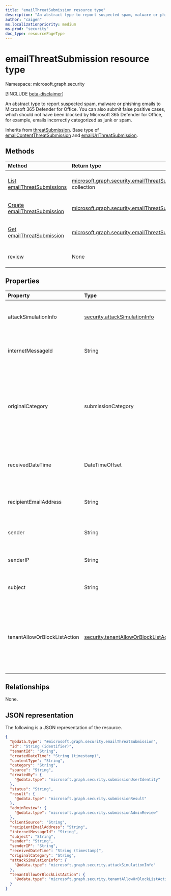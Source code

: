 ```yaml
---
title: "emailThreatSubmission resource type"
description: "An abstract type to report suspected spam, malware or phishing emails to Microsoft 365 Defender for Office."
author: "caigen"
ms.localizationpriority: medium
ms.prod: "security"
doc_type: resourcePageType
---
```


# emailThreatSubmission resource type

Namespace: microsoft.graph.security

[!INCLUDE [beta-disclaimer](../../includes/beta-disclaimer.md)]

An abstract type to report suspected spam, malware or phishing emails to Microsoft 365 Defender for Office. You can also submit false positive cases, which should not have been blocked by Microsoft 365 Defender for Office, for example, emails incorrectly categorized as junk or spam.

Inherits from [threatSubmission](../resources/security-threatsubmission.md). Base type of [emailContentThreatSubmission](../resources/security-emailcontentthreatsubmission.md) and [emailUrlThreatSubmission](../resources/security-emailurlthreatsubmission.md).

## Methods
|Method|Return type|Description|
|:---|:---|:---|
|[List emailThreatSubmissions](../api/security-emailthreatsubmission-list.md)|[microsoft.graph.security.emailThreatSubmission](../resources/security-emailthreatsubmission.md) collection|Get a list of the [emailThreatSubmission](../resources/security-emailthreatsubmission.md) objects and their properties.|
|[Create emailThreatSubmission](../api/security-emailthreatsubmission-post-emailthreats.md)|[microsoft.graph.security.emailThreatSubmission](../resources/security-emailthreatsubmission.md)|Create a new [emailThreatSubmission](../resources/security-emailthreatsubmission.md) object.|
|[Get emailThreatSubmission](../api/security-emailthreatsubmission-get.md)|[microsoft.graph.security.emailThreatSubmission](../resources/security-emailthreatsubmission.md)|Read the properties and relationships of an [emailThreatSubmission](../resources/security-emailthreatsubmission.md) object.|
|[review](../api/security-emailthreatsubmission-review.md)|None|Review threat submission from end user by administrator.|

## Properties
| Property                     | Type                         | Description                                                                                            |
|:-----------------------------|:-----------------------------|:-------------------------------------------------------------------------------------------------------|
| attackSimulationInfo         | [security.attackSimulationInfo](../resources/security-attacksimulationinfo.md) | If the email is phishing simulation, this field will not be null.|
| internetMessageId            | String                       | The internet message id of the submitted email.                                                       |
| originalCategory             | submissionCategory           | The original category of the submission. The possible values are: `notJunk`, `spam`, `phishing` and `malware`. |
| receivedDateTime             | DateTimeOffset               | The received date time of the submitted email.                                                        | 
| recipientEmailAddress        | String                       | The email recipient smtp address string.                                                              |
| sender                       | String                       | The sender of the submitted email.                                                                    | 
| senderIP                     | String                       | The sender IP of the submitted email.                                                                 |
| subject                      | String                       | The subject of the submitted email.                                                                   |
| tenantAllowOrBlockListAction | [security.tenantAllowOrBlockListAction](../resources/security-tenantalloworblocklistaction.md) | Used to auto add urls, attachments and senders of the email threat submission into tenant allow block list. |

## Relationships
None.

## JSON representation
The following is a JSON representation of the resource.
<!-- {
  "blockType": "resource",
  "keyProperty": "id",
  "@odata.type": "microsoft.graph.security.emailThreatSubmission",
  "baseType": "microsoft.graph.security.threatSubmission",
  "openType": false
}
-->
``` json
{
  "@odata.type": "#microsoft.graph.security.emailThreatSubmission",
  "id": "String (identifier)",
  "tenantId": "String",
  "createdDateTime": "String (timestamp)",
  "contentType": "String",
  "category": "String",
  "source": "String",
  "createdBy": {
    "@odata.type": "microsoft.graph.security.submissionUserIdentity"
  },
  "status": "String",
  "result": {
    "@odata.type": "microsoft.graph.security.submissionResult"
  },
  "adminReview": {
    "@odata.type": "microsoft.graph.security.submissionAdminReview"
  },
  "clientSource": "String",
  "recipientEmailAddress": "String",
  "internetMessageId": "String",
  "subject": "String",
  "sender": "String",
  "senderIP": "String",
  "receivedDateTime": "String (timestamp)",
  "originalCategory": "String",
  "attackSimulationInfo": {
    "@odata.type": "microsoft.graph.security.attackSimulationInfo"
  },
  "tenantAllowOrBlockListAction": {
    "@odata.type": "microsoft.graph.security.tenantAllowOrBlockListAction"
  }
}
```


